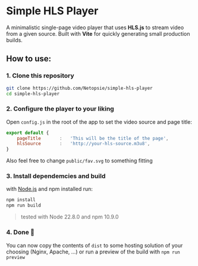 # Simple HLS Player
A minimalistic single-page video player that uses **HLS.js** to stream video from a given source. Built with **Vite** for quickly generating small production builds.  

## **How to use:**
### **1. Clone this repository**  
```bash
git clone https://github.com/Netopsie/simple-hls-player
cd simple-hls-player
````
  
### **2. Configure the player to your liking**  
Open `config.js` in the root of the app to set the video source and page title:
```javascript
export default {
    pageTitle       :   'This will be the title of the page',
    hlsSource       :   'http://your-hls-source.m3u8',
}
```
Also feel free to change `public/fav.svg` to something fitting   
  
### **3. Install dependemcies and build**

with [Node.js](https://nodejs.org/en/download/prebuilt-installer) and npm installed run:  
```bash
npm install  
npm run build
```
> tested with Node 22.8.0 and npm 10.9.0  
  
### **4. Done 🎉**  
You can now copy the contents of `dist` to some hosting solution of your choosing (Nginx, Apache, ...) or run a preview of the build with `npm run preview`
